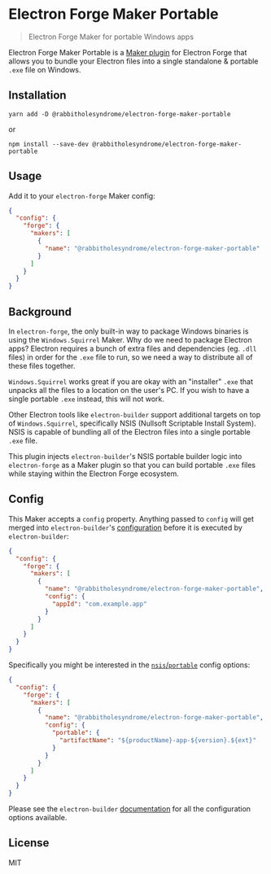 # Electron Forge Maker Portable

> Electron Forge Maker for portable Windows apps

Electron Forge Maker Portable is a [Maker plugin](https://www.electronforge.io/config/makers) for Electron Forge that allows you to bundle your Electron files into a single standalone & portable `.exe` file on Windows.

## Installation

```shell
yarn add -D @rabbitholesyndrome/electron-forge-maker-portable
```

or

```shell
npm install --save-dev @rabbitholesyndrome/electron-forge-maker-portable
```

## Usage

Add it to your `electron-forge` Maker config:

```json
{
  "config": {
    "forge": {
      "makers": [
        {
          "name": "@rabbitholesyndrome/electron-forge-maker-portable"
        }
      ]
    }
  }
}
```

## Background

In `electron-forge`, the only built-in way to package Windows binaries is using the `Windows.Squirrel` Maker. Why do we need to package Electron apps? Electron requires a bunch of extra files and dependencies (eg. `.dll` files) in order for the `.exe` file to run, so we need a way to distribute all of these files together.

`Windows.Squirrel` works great if you are okay with an "installer" `.exe` that unpacks all the files to a location on the user's PC. If you wish to have a single portable `.exe` instead, this will not work.

Other Electron tools like `electron-builder` support additional targets on top of `Windows.Squirrel`, specifically NSIS (Nullsoft Scriptable Install System). NSIS is capable of bundling all of the Electron files into a single portable `.exe` file.

This plugin injects `electron-builder`'s NSIS portable builder logic into `electron-forge` as a Maker plugin so that you can build portable `.exe` files while staying within the Electron Forge ecosystem.

## Config

This Maker accepts a `config` property. Anything passed to `config` will get merged into `electron-builder`'s [configuration](https://www.electron.build/configuration/configuration) before it is executed by `electron-builder`:

```json
{
  "config": {
    "forge": {
      "makers": [
        {
          "name": "@rabbitholesyndrome/electron-forge-maker-portable",
          "config": {
            "appId": "com.example.app"
          }
        }
      ]
    }
  }
}
```

Specifically you might be interested in the [`nsis`/`portable`](https://www.electron.build/configuration/nsis) config options:

```json
{
  "config": {
    "forge": {
      "makers": [
        {
          "name": "@rabbitholesyndrome/electron-forge-maker-portable",
          "config": {
            "portable": {
              "artifactName": "${productName}-app-${version}.${ext}"
            }
          }
        }
      ]
    }
  }
}
```

Please see the `electron-builder` [documentation](https://www.electron.build/configuration/configuration) for all the configuration options available.

## License

MIT

